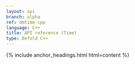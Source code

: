 ```yaml
---
layout: api
branch: alpha
ref: dmtime-cpp
language: C++
title: API reference (Time)
type: Defold C++
---
```

{% include anchor_headings.html html=content %}